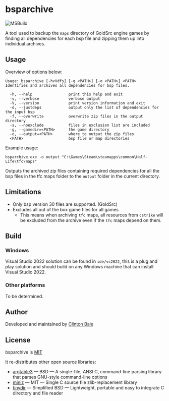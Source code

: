 # bsparchive

![MSBuild](https://github.com/clintonbale/bsparchive/actions/workflows/msbuild.yml/badge.svg)

A tool used to backup the `maps` directory of GoldSrc engine games by
finding all dependencies for each bsp file and zipping them up into individual
archives.

## Usage

Overview of options below:

```
Usage: bsparchive [-hvVdfs] [-g <PATH>] [-o <PATH>] <PATH>
Identifies and archives all dependencies for bsp files.

  -h, --help                print this help and exit
  -v, --verbose             verbose output
  -V, --version             print version information and exit
  -d, --justdeps            output only the list of dependencies for the input bsp
  -f, --overwrite           overwrite zip files in the output directory
  -s, --noexclude           files in exclusion list are included
  -g, --gamedir=<PATH>      the game directory
  -o, --output=<PATH>       where to output the zip files
  <PATH>                    bsp file or map directories
```

Example usage:

`bsparchive.exe -o output "C:\Games\Steam\steamapps\common\Half-Life\tfc\maps"`

Outputs the archived zip files containing required dependencies for all the bsp files
in the tfc maps folder to the `output` folder in the current directory.

## Limitations

* Only bsp version 30 files are supported. (GoldSrc)
* Excludes all out of the box game files for all games
  * This means when archiving `tfc` maps, all resources from `cstrike` will be
    excluded from the archive even if the `tfc` maps depend on them.

## Build

### Windows

Visual Studio 2022 solution can be found in `ide/vs2022`, this is a plug and
play solution and should build on any Windows machine that can install Visual
Studio 2022.

### Other platforms

To be determined.

## Author

Developed and maintained by [Clinton Bale](https://github.com/clintonbale)

## License

bsparchive is [MIT](https://github.com/clintonbale/bsparchive/blob/master/LICENSE.md)

It re-distributes other open source libraries:

 * [argtable3](http://www.argtable.org/)
   &mdash; BSD &mdash; A single-file, ANSI C, command-line parsing library that parses GNU-style command-line options
 * [miniz](https://github.com/richgel999/miniz)
   &mdash; MIT &mdash; Single C source file zlib-replacement library
 * [tinydir](https://github.com/cxong/tinydir)
   &mdash; Simplified BSD &mdash; Lightweight, portable and easy to integrate C directory and file reader
